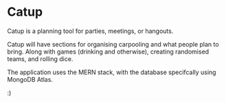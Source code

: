 # Catup
Catup is a planning tool for parties, meetings, or hangouts.

Catup will have sections for organising carpooling and what people plan to bring. Along with games (drinking and otherwise), creating randomised teams, and rolling dice.

The application uses the MERN stack, with the database specifcally using MongoDB Atlas.

:)
